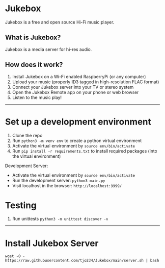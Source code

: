 # Jukebox
Jukebox is a free and open source Hi-Fi music player.

## What is Jukebox? 
Jukebox is a media server for hi-res audio.

## How does it work?
1. Install Jukebox on a Wi-Fi enabled RaspberryPi (or any computer)
2. Upload your music (properly ID3 tagged in high-resolution FLAC format)
3. Connect your Jukebox server into your TV or stereo system 
4. Open the Jukebox Remote app on your phone or web browser
5. Listen to the music play!

------

# Set up a development environment

1. Clone the repo
2. Run `python3 -m venv env` to create a python virtual environment
3. Activate the virtual environment by `source env/bin/activate`
4. Run `pip install -r requirements.txt` to install required packages (into the virtual environment)

Development Server:
- Activate the virtual environment by `source env/bin/activate`
- Run the development server: `python3 main.py`
- Visit localhost in the browser: `http://localhost:9999/`

# Testing

1. Run unittests `python3 -m unittest discover -v`

-------

# Install Jukebox Server
`wget -O - https://raw.githubusercontent.com/tjo234/Jukebox/main/server.sh | bash`


